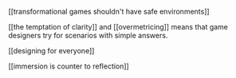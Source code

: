 [[transformational games shouldn't have safe environments]]

[[the temptation of clarity]] and [[overmetricing]] means that game designers try for scenarios with simple answers.

[[designing for everyone]]

[[immersion is counter to reflection]]
